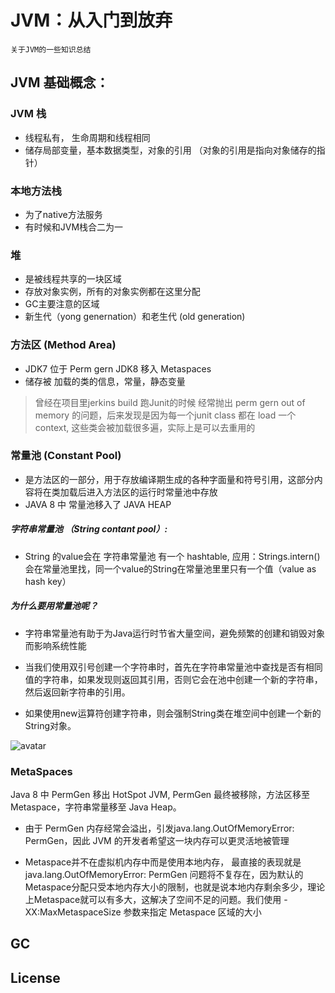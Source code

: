 # JVM：从入门到放弃
```
关于JVM的一些知识总结
```

## JVM 基础概念： 

### JVM 栈
 - 线程私有， 生命周期和线程相同
 - 储存局部变量，基本数据类型，对象的引用 （对象的引用是指向对象储存的指针）
### 本地方法栈
 - 为了native方法服务
 - 有时候和JVM栈合二为一
### 堆
 - 是被线程共享的一块区域
 - 存放对象实例，所有的对象实例都在这里分配
 - GC主要注意的区域
 - 新生代（yong genernation）和老生代 (old generation)
 
### 方法区 (Method Area) 
 - JDK7 位于 Perm gern JDK8 移入 Metaspaces
 - 储存被 加载的类的信息，常量，静态变量

> 曾经在项目里jerkins build 跑Junit的时候 经常抛出 perm gern out of memory 的问题，后来发现是因为每一个junit class 都在 load 一个 context, 这些类会被加载很多遍，实际上是可以去重用的

### 常量池 (Constant Pool)
- 是方法区的一部分，用于存放编译期生成的各种字面量和符号引用，这部分内容将在类加载后进入方法区的运行时常量池中存放
- JAVA 8 中 常量池移入了 JAVA HEAP

##### 字符串常量池 （String contant pool）:
 - String 的value会在 字符串常量池 有一个 hashtable, 应用：Strings.intern()会在常量池里找，同一个value的String在常量池里里只有一个值（value as hash key）
 
##### 为什么要用常量池呢？
 - 字符串常量池有助于为Java运行时节省大量空间，避免频繁的创建和销毁对象而影响系统性能
 - 当我们使用双引号创建一个字符串时，首先在字符串常量池中查找是否有相同值的字符串，如果发现则返回其引用，否则它会在池中创建一个新的字符串，然后返回新字符串的引用。

- 如果使用new运算符创建字符串，则会强制String类在堆空间中创建一个新的String对象。

![avatar](https://images2018.cnblogs.com/blog/1418466/201808/1418466-20180810232840874-1190453861.png)

### MetaSpaces
 Java 8 中 PermGen 移出 HotSpot JVM, PermGen 最终被移除，方法区移至 Metaspace，字符串常量移至 Java Heap。

- 由于 PermGen 内存经常会溢出，引发java.lang.OutOfMemoryError: PermGen，因此 JVM 的开发者希望这一块内存可以更灵活地被管理

- Metaspace并不在虚拟机内存中而是使用本地内存， 最直接的表现就是java.lang.OutOfMemoryError: PermGen 问题将不复存在，因为默认的Metaspace分配只受本地内存大小的限制，也就是说本地内存剩余多少，理论上Metaspace就可以有多大，这解决了空间不足的问题。我们使用 -XX:MaxMetaspaceSize 参数来指定 Metaspace 区域的大小

## GC






License
----


